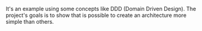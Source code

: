 It's an example using some concepts like DDD (Domain Driven Design).
The project's goals is to show that is possible to create an architecture more simple than others.
